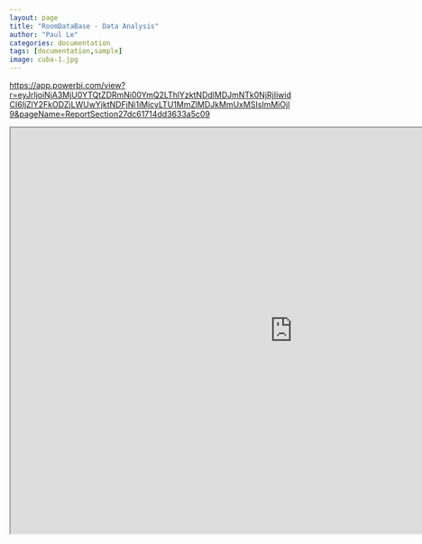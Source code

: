 ```yaml
---
layout: page
title: "RoomDataBase - Data Analysis"
author: "Paul Le"
categories: documentation
tags: [documentation,sample]
image: cuba-1.jpg
---
```


https://app.powerbi.com/view?r=eyJrIjoiNjA3MjU0YTQtZDRmNi00YmQ2LThlYzktNDdlMDJmNTk0NjRjIiwidCI6IjZlY2FkODZiLWUwYjktNDFjNi1iMjcyLTU1MmZlMDJkMmUxMSIsImMiOjl9&pageName=ReportSection27dc61714dd3633a5c09

<iframe src="https://app.powerbi.com/view?r=eyJrIjoiNjA3MjU0YTQtZDRmNi00YmQ2LThlYzktNDdlMDJmNTk0NjRjIiwidCI6IjZlY2FkODZiLWUwYjktNDFjNi1iMjcyLTU1MmZlMDJkMmUxMSIsImMiOjl9&pageName=ReportSection27dc61714dd3633a5c09" width="1000" height="720"></iframe>
